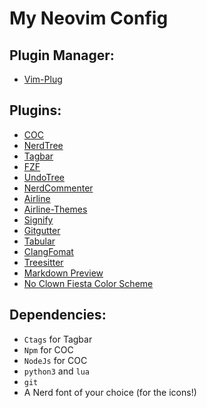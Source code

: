 # My Neovim Config

## Plugin Manager:
- [Vim-Plug](https://github.com/junegunn/vim-plug)

## Plugins:
- [COC](https://github.com/neoclide/coc.nvim)
- [NerdTree](https://github.com/preservim/nerdtree)
- [Tagbar](https://github.com/preservim/tagbar)
- [FZF](https://github.com/junegunn/fzf.vim)
- [UndoTree](https://github.com/mbbill/undotree)
- [NerdCommenter](https://github.com/preservim/nerdcommenter)
- [Airline](https://github.com/vim-airline/vim-airline)
- [Airline-Themes](https://github.com/vim-airline/vim-airline-themes)
- [Signify](https://github.com/mhinz/vim-signify)
- [Gitgutter](https://github.com/airblade/vim-gitgutter)
- [Tabular](https://github.com/godlygeek/tabular)
- [ClangFomat](https://github.com/rhysd/vim-clang-format)
- [Treesitter](https://github.com/nvim-treesitter/nvim-treesitter)
- [Markdown Preview](https://github.com/iamcco/markdown-preview.nvim)
- [No Clown Fiesta Color Scheme](https://github.com/aktersnurra/no-clown-fiesta.nvim)

## Dependencies:

- `Ctags` for Tagbar
- `Npm` for COC
- `NodeJs` for COC
- `python3` and `lua`
- `git`
- A Nerd font of your choice (for the icons!)

